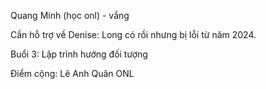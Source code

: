 Quang Minh (học onl) - vắng


Cần hỗ trợ về Denise: Long có rồi nhưng bị lỗi từ năm 2024.


Buổi 3: Lập trình hướng đối tượng

Điểm cộng: Lê Anh Quân ONL